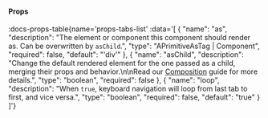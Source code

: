 <!-- This file was automatic generated. Do not edit it manually -->

#### Props
:docs-props-table{name='props-tabs-list' :data='[
  {
    "name": "as",
    "description": "The element or component this component should render as. Can be overwritten by `asChild`.",
    "type": "APrimitiveAsTag | Component",
    "required": false,
    "default": "\'div\'"
  },
  {
    "name": "asChild",
    "description": "Change the default rendered element for the one passed as a child, merging their props and behavior.\\n\\nRead our [Composition](https://akar.vinicunca.dev/core/guides/composition) guide for more details.",
    "type": "boolean",
    "required": false
  },
  {
    "name": "loop",
    "description": "When `true`, keyboard navigation will loop from last tab to first, and vice versa.",
    "type": "boolean",
    "required": false,
    "default": "true"
  }
]'} 
